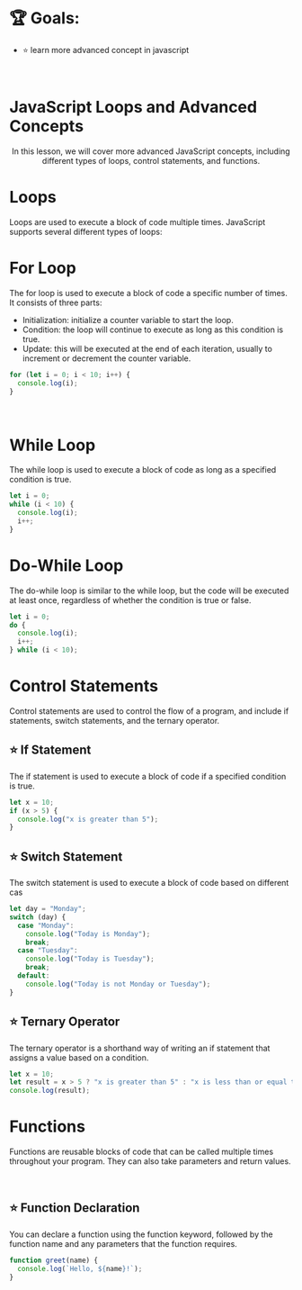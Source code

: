 # 🏆  **Goals:** 
- ⭐️ learn more advanced concept in javascript

<br>

# JavaScript Loops and Advanced Concepts
<p style="text-align: center;">In this lesson, we will cover more advanced JavaScript concepts, including different types of loops, control statements, and functions.</p>

# Loops 
 Loops are used to execute a block of code multiple times. JavaScript supports several different types of loops:
 

# For Loop
The for loop is used to execute a block of code a specific number of times. It consists of three parts:

- Initialization: initialize a counter variable to start the loop.
- Condition: the loop will continue to execute as long as this condition is true.
- Update: this will be executed at the end of each iteration, usually to increment or decrement the counter variable.

``` javascript
for (let i = 0; i < 10; i++) {
  console.log(i);
}
```
<br>

# While Loop
The while loop is used to execute a block of code as long as a specified condition is true.

```javascript
let i = 0;
while (i < 10) {
  console.log(i);
  i++;
}
```

# Do-While Loop
The do-while loop is similar to the while loop, but the code will be executed at least once, regardless of whether the condition is true or false.

```javascript
let i = 0;
do {
  console.log(i);
  i++;
} while (i < 10);
```

# Control Statements
Control statements are used to control the flow of a program, and include if statements, switch statements, and the ternary operator.

## ⭐️ If Statement
The if statement is used to execute a block of code if a specified condition is true.

``` javascript
let x = 10;
if (x > 5) {
  console.log("x is greater than 5");
}
```

## ⭐️  Switch Statement
The switch statement is used to execute a block of code based on different cas

``` javascript
let day = "Monday";
switch (day) {
  case "Monday":
    console.log("Today is Monday");
    break;
  case "Tuesday":
    console.log("Today is Tuesday");
    break;
  default:
    console.log("Today is not Monday or Tuesday");
}
```
## ⭐️  Ternary Operator
The ternary operator is a shorthand way of writing an if statement that assigns a value based on a condition.

``` javascript
let x = 10;
let result = x > 5 ? "x is greater than 5" : "x is less than or equal to 5";
console.log(result);
```

# Functions
Functions are reusable blocks of code that can be called multiple times throughout your program. They can also take parameters and return values.

<br>

## ⭐️  Function Declaration
You can declare a function using the function keyword, followed by the function name and any parameters that the function requires.

``` javascript
function greet(name) {
  console.log(`Hello, ${name}!`);
}
```



